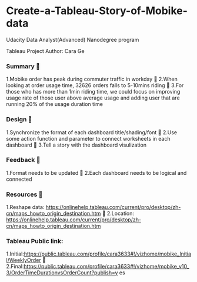 # Create-a-Tableau-Story-of-Mobike-data
Udacity Data Analyst(Advanced) Nanodegree program


Tableau Project 
Author: Cara Ge 

### Summary  
1.Mobike order has peak during commuter traffic in workday   
2.When looking at order usage time, 32626 orders falls to 5-10mins riding  
3.For those who has more than 1min riding time, we could focus on improving usage rate of those user above average usage and adding user that are running 20% of the usage duration time 
### Design  
1.Synchronize the format of each dashboard title/shading/font  
2.Use some action function and parameter to connect worksheets in each dashboard  
3.Tell a story with the dashboard visulization 
### Feedback  
1.Format needs to be updated  
2.Each dashboard needs to be logical and connected 
### Resources  
1.Reshape data: https://onlinehelp.tableau.com/current/pro/desktop/zh-cn/maps_howto_origin_destination.htm  
2.Location: https://onlinehelp.tableau.com/current/pro/desktop/zh-cn/maps_howto_origin_destination.htm 
### Tableau Public link: 
1.Initial:https://public.tableau.com/profile/cara3633#!/vizhome/mobike_Initial/WeeklyOrder  2.Final:https://public.tableau.com/profile/cara3633#!/vizhome/mobike_v10_3/OrderTimeDurationvsOrderCount?publish=y es
